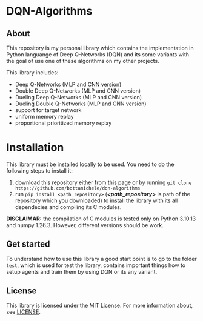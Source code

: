 # DQN-Algorithms

## About
This repository is my personal library which contains the implementation in Python languange of 
Deep Q-Networks (DQN) and its some variants with the goal of use one of these algorithms 
on my other projects.

This library includes:
- Deep Q-Networks (MLP and CNN version)
- Double Deep Q-Networks (MLP and CNN version)
- Dueling Deep Q-Networks (MLP and CNN version)
- Dueling Double Q-Networks (MLP and CNN version)
- support for target network
- uniform memory replay
- proportional prioritized memory replay

# Installation
This library must be installed locally to be used. You need to do the following steps to install it:
1. download this repository either from this page or by running `git clone https://github.com/bottamichele/dqn-algorithms`
2. run `pip install <path_repository>` (***<path_repository>*** is path of the repository which you downloaded)
   to install the library with its all dependecies and compiling its C modules.

**DISCLAIMAR:** the compilation of C modules is tested only on Python 3.10.13 and numpy 1.26.3. 
                However, different versions should be work.

## Get started
To understand how to use this library a good start point is to go to the folder `test`, 
which is used for test the library, contains important things how to setup agents and train them
by using DQN or its any variant.

## License
This library is licensed under the MIT License. For more information about, 
see [LICENSE](https://github.com/bottamichele/dqn-algorithms/blob/main/LICENSE).

